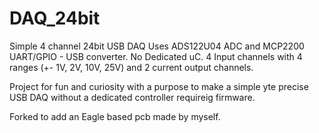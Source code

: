# DAQ_24bit
Simple 4 channel 24bit USB DAQ
Uses ADS122U04 ADC and MCP2200 UART/GPIO - USB converter. No Dedicated uC.
4 Input channels with 4 ranges (+- 1V, 2V, 10V, 25V) and 2 current output channels.

Project for fun and curiosity with a purpose to make a simple yte precise USB DAQ without a dedicated controller requireig firmware. 

Forked to add an Eagle based pcb made by myself.
